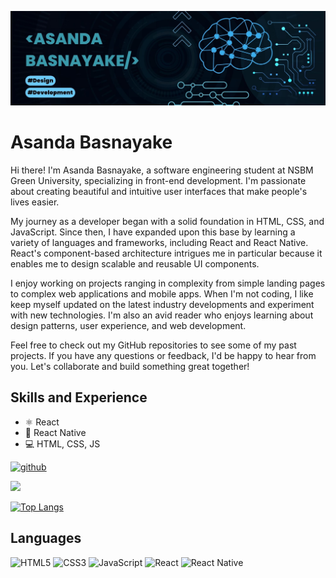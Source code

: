 
![Design and Development ](https://github.com/Asanda65/Asanda65/blob/main/Blue%20Geometric%20Technology%20LinkedIn%20Banner.jpg)

# Asanda Basnayake

Hi there! I'm Asanda Basnayake, a software engineering student at NSBM Green University, specializing in front-end development. I'm passionate about creating beautiful and intuitive user interfaces that make people's lives easier.

My journey as a developer began with a solid foundation in HTML, CSS, and JavaScript. Since then, I have expanded upon this base by learning a variety of languages and frameworks, including React and React Native. React's component-based architecture intrigues me in particular because it enables me to design scalable and reusable UI components.

I enjoy working on projects ranging in complexity from simple landing pages to complex web applications and mobile apps. When I'm not coding, I like keep myself updated on the latest industry developments and experiment with new technologies. I'm also an avid reader who enjoys learning about design patterns, user experience, and web development.

Feel free to check out my GitHub repositories to see some of my past projects. If you have any questions or feedback, I'd be happy to hear from you. Let's collaborate and build something great together!

## Skills and Experience
- ⚛️ React
- 📱 React Native
- 💻 HTML, CSS, JS


[<img src='https://cdn.jsdelivr.net/npm/simple-icons@3.0.1/icons/github.svg' alt='github' height='40'>](https://github.com/Asanda65)  

<img src="https://github-readme-stats.vercel.app/api?username=Asanda65&show_icons=true&bg_color=00000000"/>
<br>

[![Top Langs](https://github-readme-stats.vercel.app/api/top-langs/?username=Asanda65&layout=compact)](https://github.com/anuraghazra/github-readme-stats)

## Languages
![HTML5](https://img.shields.io/badge/html5-%23E34F26.svg?style=for-the-badge&logo=html5&logoColor=white)
![CSS3](https://img.shields.io/badge/css3-%231572B6.svg?style=for-the-badge&logo=css3&logoColor=white)
![JavaScript](https://img.shields.io/badge/javascript-%23323330.svg?style=for-the-badge&logo=javascript&logoColor=%23F7DF1E)
![React](https://img.shields.io/badge/react-%2320232a.svg?style=for-the-badge&logo=react&logoColor=%2361DAFB)
![React Native](https://img.shields.io/badge/react_native-%2320232a.svg?style=for-the-badge&logo=react&logoColor=%2361DAFB)



